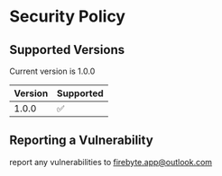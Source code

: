 # Security Policy

## Supported Versions

Current version is 1.0.0

| Version | Supported          |
| ------- | ------------------ |
| 1.0.0   | :white_check_mark: |

## Reporting a Vulnerability

report any vulnerabilities to firebyte.app@outlook.com
